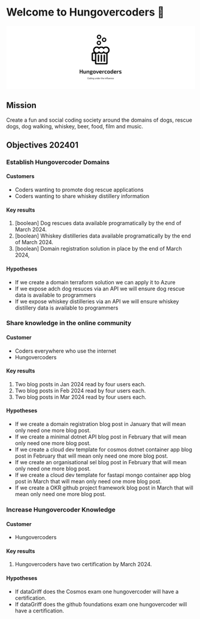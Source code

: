 # Welcome to Hungovercoders 👋

![Hungovercoders](https://github.com/hungovercoders/.github/blob/main/profile/logo.png)

## Mission

Create a fun and social coding society around the domains of dogs, rescue dogs, dog walking, whiskey, beer, food, film and music.

## Objectives 202401

### Establish Hungovercoder Domains

#### Customers

* Coders wanting to promote dog rescue applications
* Coders wanting to share whiskey distillery information

#### Key results
1. [boolean] Dog rescues data available programatically by the end of March 2024.
2. [boolean] Whiskey distilleries data available programatically by the end of March 2024.
3. [boolean] Domain registration solution in place by the end of March 2024,

#### Hypotheses
* If we create a domain terraform solution we can apply it to Azure
* If we expose adch dog resuces via an API we will ensure dog rescue data is available to programmers
* If we expose whiskey distilleries via an API we will ensure whiskey distillery data is available to programmers

### Share knowledge in the online community

#### Customer
* Coders everywhere who use the internet
* Hungovercoders

#### Key results
1. Two blog posts in Jan 2024 read by four users each.
2. Two blog posts in Feb 2024 read by four users each.
3. Two blog posts in Mar 2024 read by four users each.

#### Hypotheses
* If we create a domain registration blog post in January that will mean only need one more blog post.
* If we create a minimal dotnet API blog post in February that will mean only need one more blog post.
* If we create a cloud dev template for cosmos dotnet container app blog post in February that will mean only need one more blog post.
* If we create an organisational sel blog post in February that will mean only need one more blog post.
* If we create a cloud dev template for fastapi mongo container app blog post in March that will mean only need one more blog post.
* If we create a OKR github project framework blog post in March that will mean only need one more blog post.

### Increase Hungovercoder Knowledge

#### Customer
* Hungovercoders

#### Key results
1. Hungovercoders have two certification by March 2024.

#### Hypotheses
* If dataGriff does the Cosmos exam one hungovercoder will have a certification.
* If dataGriff does the github foundations exam one hungovercoder will have a certification.
  
<!--

**Here are some ideas to get you started:**

🙋‍♀️ A short introduction - what is your organization all about?
🌈 Contribution guidelines - how can the community get involved?
👩‍💻 Useful resources - where can the community find your docs? Is there anything else the community should know?
🍿 Fun facts - what does your team eat for breakfast?
🧙 Remember, you can do mighty things with the power of [Markdown](https://docs.github.com/github/writing-on-github/getting-started-with-writing-and-formatting-on-github/basic-writing-and-formatting-syntax)
-->
